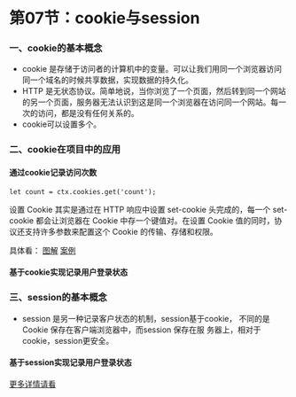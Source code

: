 # 第07节：cookie与session

### 一、cookie的基本概念

* cookie 是存储于访问者的计算机中的变量。可以让我们用同一个浏览器访问同一个域名的时候共享数据，实现数据的持久化。
* HTTP 是无状态协议。简单地说，当你浏览了一个页面，然后转到同一个网站的另一个页面，服务器无法认识到这是同一个浏览器在访问同一个网站。每一次的访问，都是没有任何关系的。
* cookie可以设置多个。

### 二、cookie在项目中的应用

#### 通过cookie记录访问次数

``let count = ctx.cookies.get('count');``

设置 Cookie 其实是通过在 HTTP 响应中设置 set-cookie 头完成的，每一个 set-cookie 都会让浏览器在 Cookie 中存一个键值对。在设置 Cookie 值的同时，协议还支持许多参数来配置这个 Cookie 的传输、存储和权限。

具体看：
[图解](https://github.com/ding139725/R-D/blob/master/10-egg.js%E5%85%A5%E9%97%A8/10-07%E6%A1%88%E4%BE%8B.md)
[案例](https://github.com/ding139725/R-D/tree/master/10-egg.js%E5%85%A5%E9%97%A8/egg-cookie)

#### 基于cookie实现记录用户登录状态



### 三、session的基本概念
  
* session 是另一种记录客户状态的机制，session基于cookie，
不同的是 Cookie 保存在客户端浏览器中，而session 保存在服
务器上，相对于cookie，session更安全。

#### 基于session实现记录用户登录状态




[更多详情请看](https://eggjs.org/zh-cn/core/cookie-and-session.html)
